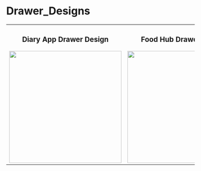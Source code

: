 # Drawer_Designs

<div align="center">
    <table>
        <tr>
            <td align="center">
                <h3>Diary App Drawer Design</h3>
                <img src="https://github.com/user-attachments/assets/f82e3979-9481-41b9-b777-c5c51f477900" width="300">
            </td>
            <td align="center">
                <h3>Food Hub Drawer Design</h3>
                <img src="https://github.com/user-attachments/assets/53a387d8-03b0-46e6-a308-98e400134f37" width="300">
            </td>
        </tr>
    </table>
</div>
